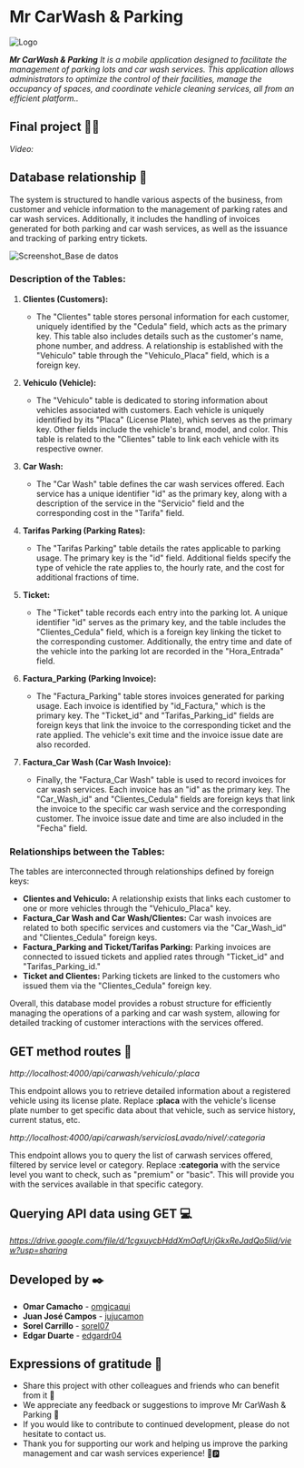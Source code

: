# Mr CarWash & Parking

![Logo](https://github.com/user-attachments/assets/c7ccd829-0e98-4c36-9944-556a00669ab0)

_**Mr CarWash & Parking** It is a mobile application designed to facilitate the management of parking lots and car wash services. This application allows administrators to optimize the control of their facilities, manage the occupancy of spaces, and coordinate vehicle cleaning services, all from an efficient platform.._

## Final project 📲🚗
_Video:_

## Database relationship 🔩

The system is structured to handle various aspects of the business, from customer and vehicle information to the management of parking rates and car wash services. Additionally, it includes the handling of invoices generated for both parking and car wash services, as well as the issuance and tracking of parking entry tickets.

![Screenshot_Base de datos](https://github.com/user-attachments/assets/f2ffc5c1-b01c-417f-a782-ef34d5e66f86)

### Description of the Tables:

1. **Clientes (Customers):**
   - The "Clientes" table stores personal information for each customer, uniquely identified by the "Cedula" field, which acts as the primary key. This table also includes details such as the customer's name, phone number, and address. A relationship is established with the "Vehiculo" table through the "Vehiculo_Placa" field, which is a foreign key.

2. **Vehiculo (Vehicle):**
   - The "Vehiculo" table is dedicated to storing information about vehicles associated with customers. Each vehicle is uniquely identified by its "Placa" (License Plate), which serves as the primary key. Other fields include the vehicle's brand, model, and color. This table is related to the "Clientes" table to link each vehicle with its respective owner.

3. **Car Wash:**
   - The "Car Wash" table defines the car wash services offered. Each service has a unique identifier "id" as the primary key, along with a description of the service in the "Servicio" field and the corresponding cost in the "Tarifa" field.

4. **Tarifas Parking (Parking Rates):**
   - The "Tarifas Parking" table details the rates applicable to parking usage. The primary key is the "id" field. Additional fields specify the type of vehicle the rate applies to, the hourly rate, and the cost for additional fractions of time.

5. **Ticket:**
   - The "Ticket" table records each entry into the parking lot. A unique identifier "id" serves as the primary key, and the table includes the "Clientes_Cedula" field, which is a foreign key linking the ticket to the corresponding customer. Additionally, the entry time and date of the vehicle into the parking lot are recorded in the "Hora_Entrada" field.

6. **Factura_Parking (Parking Invoice):**
   - The "Factura_Parking" table stores invoices generated for parking usage. Each invoice is identified by "id_Factura," which is the primary key. The "Ticket_id" and "Tarifas_Parking_id" fields are foreign keys that link the invoice to the corresponding ticket and the rate applied. The vehicle's exit time and the invoice issue date are also recorded.

7. **Factura_Car Wash (Car Wash Invoice):**
   - Finally, the "Factura_Car Wash" table is used to record invoices for car wash services. Each invoice has an "id" as the primary key. The "Car_Wash_id" and "Clientes_Cedula" fields are foreign keys that link the invoice to the specific car wash service and the corresponding customer. The invoice issue date and time are also included in the "Fecha" field.

### Relationships between the Tables:

The tables are interconnected through relationships defined by foreign keys:
- **Clientes and Vehiculo:** A relationship exists that links each customer to one or more vehicles through the "Vehiculo_Placa" key.
- **Factura_Car Wash and Car Wash/Clientes:** Car wash invoices are related to both specific services and customers via the "Car_Wash_id" and "Clientes_Cedula" foreign keys.
- **Factura_Parking and Ticket/Tarifas Parking:** Parking invoices are connected to issued tickets and applied rates through "Ticket_id" and "Tarifas_Parking_id."
- **Ticket and Clientes:** Parking tickets are linked to the customers who issued them via the "Clientes_Cedula" foreign key.

Overall, this database model provides a robust structure for efficiently managing the operations of a parking and car wash system, allowing for detailed tracking of customer interactions with the services offered.

## GET method routes 🔗

_http://localhost:4000/api/carwash/vehiculo/:placa_

This endpoint allows you to retrieve detailed information about a registered vehicle using its license plate. Replace **:placa** with the vehicle's license plate number to get specific data about that vehicle, such as service history, current status, etc.

_http://localhost:4000/api/carwash/serviciosLavado/nivel/:categoria_

This endpoint allows you to query the list of carwash services offered, filtered by service level or category. Replace **:categoria** with the service level you want to check, such as "premium" or "basic". This will provide you with the services available in that specific category.

## Querying API data using GET 💻
_https://drive.google.com/file/d/1cgxuycbHddXmOafUrjGkxReJadQo5lid/view?usp=sharing_

## Developed by ✒️

* **Omar Camacho** - [omgicaqui](https://github.com/omgicaqui)
* **Juan José Campos** - [jujucamon](https://github.com/jujocamon)
* **Sorel Carrillo** - [sorel07](https://github.com/sorel07)
* **Edgar Duarte** - [edgardr04](https://github.com/edgardr04)



## Expressions of gratitude 🎁

* Share this project with other colleagues and friends who can benefit from it 📢
* We appreciate any feedback or suggestions to improve Mr CarWash & Parking 🙌
* If you would like to contribute to continued development, please do not hesitate to contact us.
* Thank you for supporting our work and helping us improve the parking management and car wash services experience! 🚗🅿️


